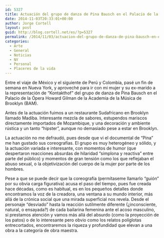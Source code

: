 ```yaml
---
id: 5327
title: Actuación del grupo de danza de Pina Bausch en el Palacio de la Ópera Howard Gilman de la Academia de la Música de Brooklyn (BAM)
date: 2014-11-03T20:33:01+00:00
author: Jorge Cortell
layout: post
guid: http://blog.cortell.net/es/?p=5327
permalink: /2014/11/03/actuacion-del-grupo-de-danza-de-pina-bausch-en-el-palacio-de-la-opera-howard-gilman-de-la-academia-de-la-musica-de-brooklyn-bam/
categories:
  - Arte
  - General
  - Noticias
  - NY
  - Personal
  - Placeres de la vida
---
```

Entre el viaje de México y el siguiente de Perú y Colombia, pasé un fin de semana en Nueva York, y aproveché para ir con mi mujer y su ex-marido a la representación de “Kontakthof” del grupo de danza de Pina Bausch en el Palacio de la Ópera Howard Gilman de la Academia de la Música de Brooklyn (BAM).

Antes de la actuación fuimos a un restaurante Sudafricano en Brooklyn llamado Madiba. Interesante mezcla de sabores, estupendos mariscos directamente importados de Mozambique, y una decoración y ambiente rústica y un tanto “hipster”, aunque no demasiado pese a estar en Brooklyn.

La actuación no me defraudó, pues desde que vi el documental de “Pina” me han gustado sus coreografías. El grupo es muy heterogéneo y sólido, y la actuación variada e interesante, con momentos de humor (que despertaron reacciones absurdas de hilaridad “simplona y reactiva” entre parte del público) y momentos de gran tensión como los que reflejaban el abuso sexual, o la objetivización del cuerpo de la mujer por parte de los hombres.

Pese a que se puede decir que la coreografía (permítaseme llamarlo “guión” por su obvia carga figurativa) acusa el paso del tiempo, pues fue creada hace décadas, como es habitual, es en los pequeños detalles donde encontramos la voz de la creadora, una ventana a su mundo interior, más allá de la crónica social que una mirada superficial nos revela. Desde el personaje “desviado” hasta la reacción sutilmente diferente (¿inconsciente, natural, o ensayada?) de cada bailarina femenina ante el acoso masculino, si prestamos atención y vamos más allá del absurdo (como la proyección de los patos) o de lo interesante pero obvio como los relatos políglotas entrecortados, encontraremos la riqueza y profundidad que elevan a una obra a la categoría de obra maestra.